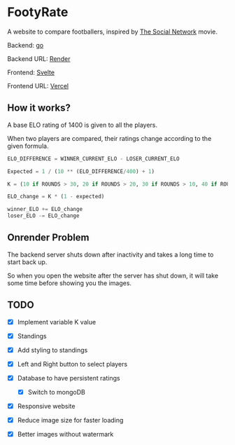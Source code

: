 # FootyRate
A website to compare footballers, inspired by [The Social Network](https://www.imdb.com/title/tt1285016) movie.

Backend: [go](https://github.com/golang/go)

Backend URL: [Render](https://footyrate.onrender.com)

Frontend: [Svelte](https://github.com/sveltejs/svelte)

Frontend URL: [Vercel](https://footyrate.vercel.app)

## How it works?
A base ELO rating of 1400 is given to all the players.

When two players are compared, their ratings change according to the given formula.

```python
ELO_DIFFERENCE = WINNER_CURRENT_ELO - LOSER_CURRENT_ELO

Expected = 1 / (10 ** (ELO_DIFFERENCE/400) + 1)

K = (10 if ROUNDS > 30, 20 if ROUNDS > 20, 30 if ROUNDS > 10, 40 if ROUNDS <= 10)

ELO_change = K * (1 - expected)

winner_ELO += ELO_change
loser_ELO -= ELO_change
```

## Onrender Problem
The backend server shuts down after inactivity and takes a long time to start back up.

So when you open the website after the server has shut down, it will take some time before showing you the images.

## TODO
- [x] Implement variable K value
- [x] Standings
- [x] Add styling to standings
- [x] Left and Right button to select players
- [x] Database to have persistent ratings
    - [x] Switch to mongoDB
- [x] Responsive website
- [x] Reduce image size for faster loading
- [x] Better images without watermark

